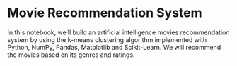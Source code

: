 # Movie Recommendation System
In this notebook, we’ll build an artificial intelligence movies recommendation system by using the k-means clustering algorithm implemented with Python, NumPy, Pandas, Matplotlib and Scikit-Learn. We will recommend the movies based on its genres and ratings.

